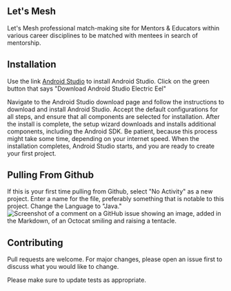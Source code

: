 ## Let's Mesh

Let's Mesh professional match-making site for Mentors & Educators within various career disciplines to be matched with mentees in search of mentorship.

## Installation

Use the link [Android Studio](https://developer.android.com/studio) to install Android Studio.
Click on the green button that says "Download Android Studio Electric Eel"

Navigate to the Android Studio download page and follow the instructions to download and install 
Android Studio. Accept the default configurations for all steps, and ensure that all components are 
selected for installation. After the install is complete, the setup wizard downloads and installs 
additional components, including the Android SDK. Be patient, because this process might take some 
time, depending on your internet speed. When the installation completes, Android Studio starts, and 
you are ready to create your first project.

## Pulling From Github
If this is your first time pulling from Github, select "No Activity" as a new project. Enter a name 
for the file, preferably something that is notable to this project. Change the Language to "Java."
![Screenshot of a comment on a GitHub issue showing an image, added in the Markdown, of an Octocat 
smiling and raising a tentacle.](Readme/img.png)


## Contributing

Pull requests are welcome. For major changes, please open an issue first
to discuss what you would like to change.

Please make sure to update tests as appropriate.
